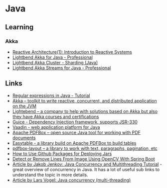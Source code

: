 # Java

## Learning

### Akka

* [Reactive Architecture(1): Introduction to Reactive Systems](https://academy.lightbend.com/courses/course-v1:lightbend+LRA-IntroToReactive+v1/about)
* [Lightbend Akka for Java - Professional](https://academy.lightbend.com/courses/course-v1:lightbend+LAJ-P+v1/about)
* [Lightbend Akka Cluster - Sharding (Java)](https://academy.lightbend.com/courses/course-v1:lightbend+LAC-Sharding-Java-Classic+v1/about)
* [Lightbend Akka Streams for Java - Professional](https://academy.lightbend.com/courses/course-v1:lightbend+LTJ-P+v1/about)

## Links

* [Regular expressions in Java - Tutorial](https://www.vogella.com/tutorials/JavaRegularExpressions/article.html)
* [Akka – toolkit to write reactive, concurrent, and distributed application on the JVM](https://akka.io/)
* [Lightebend – a company to help with solutions based on Akka but also they have Akka courses and certifications](https://www.lightbend.com/)
* [Guice - Dependency Injection framework, supports JSR-330](https://github.com/google/guice)
* [Vaadin - web application platform for Java](https://vaadin.com/)
* [Apache PDFBox – open source Java tool for working with PDF documents](https://pdfbox.apache.org/)
* [Easytable - a library build on Apache PDFBox to build tables](https://github.com/vandeseer/easytable)
* [pdfbox-layout – a library to work with text, paragraphs, pagination, etc](https://github.com/ralfstuckert/pdfbox-layout)
* [How to Use Github Packages for Deploying Jars](https://betterprogramming.pub/how-to-use-github-packages-for-deploying-jars-b6e9fdb5e23c)
* [Detect or Remove Lines From Image Using OpenCV With Spring Boot](https://heinhtetzawycc.medium.com/detect-or-remove-lines-from-image-using-opencv-with-spring-boot-ca076c4ad128)
* [Article by Jakob Jenkov: Java Concurrency and Multithreading Tutorial](https://jenkov.com/tutorials/java-concurrency/index.html) - great
  overview of concurrency in Java. It has a lot of useful sub links to understand the topic in more details.
* [Article by Lars Vogel: Java concurrency (multi-threading)](https://www.vogella.com/tutorials/JavaConcurrency/article.html#deadlock)
